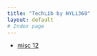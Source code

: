 ```yaml
---
title: "TechLib by HYLi360"
layout: default
# Index page
---
```


- [misc 12](/blob/main/_posts/Misc12_WGDI.md)
